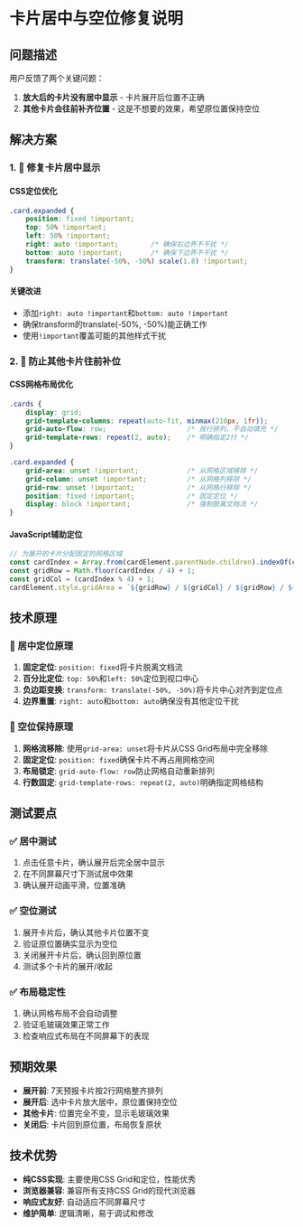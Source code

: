 # 卡片居中与空位修复说明

## 问题描述

用户反馈了两个关键问题：
1. **放大后的卡片没有居中显示** - 卡片展开后位置不正确
2. **其他卡片会往前补齐位置** - 这是不想要的效果，希望原位置保持空位

## 解决方案

### 1. 🎯 修复卡片居中显示

#### CSS定位优化
```css
.card.expanded {
    position: fixed !important;
    top: 50% !important;
    left: 50% !important;
    right: auto !important;        /* 确保右边界不干扰 */
    bottom: auto !important;       /* 确保下边界不干扰 */
    transform: translate(-50%, -50%) scale(1.8) !important;
}
```

#### 关键改进
- 添加`right: auto !important`和`bottom: auto !important`
- 确保transform的translate(-50%, -50%)能正确工作
- 使用`!important`覆盖可能的其他样式干扰

### 2. 🚫 防止其他卡片往前补位

#### CSS网格布局优化
```css
.cards {
    display: grid;
    grid-template-columns: repeat(auto-fit, minmax(210px, 1fr));
    grid-auto-flow: row;                    /* 按行排列，不自动填充 */
    grid-template-rows: repeat(2, auto);    /* 明确指定2行 */
}

.card.expanded {
    grid-area: unset !important;            /* 从网格区域移除 */
    grid-column: unset !important;          /* 从网格列移除 */
    grid-row: unset !important;             /* 从网格行移除 */
    position: fixed !important;             /* 固定定位 */
    display: block !important;              /* 强制脱离文档流 */
}
```

#### JavaScript辅助定位
```javascript
// 为展开的卡片分配固定的网格区域
const cardIndex = Array.from(cardElement.parentNode.children).indexOf(cardElement);
const gridRow = Math.floor(cardIndex / 4) + 1;
const gridCol = (cardIndex % 4) + 1;
cardElement.style.gridArea = `${gridRow} / ${gridCol} / ${gridRow} / ${gridCol}`;
```

## 技术原理

### 🎯 居中定位原理
1. **固定定位**: `position: fixed`将卡片脱离文档流
2. **百分比定位**: `top: 50%`和`left: 50%`定位到视口中心
3. **负边距变换**: `transform: translate(-50%, -50%)`将卡片中心对齐到定位点
4. **边界重置**: `right: auto`和`bottom: auto`确保没有其他定位干扰

### 🚫 空位保持原理
1. **网格流移除**: 使用`grid-area: unset`将卡片从CSS Grid布局中完全移除
2. **固定定位**: `position: fixed`确保卡片不再占用网格空间
3. **布局锁定**: `grid-auto-flow: row`防止网格自动重新排列
4. **行数固定**: `grid-template-rows: repeat(2, auto)`明确指定网格结构

## 测试要点

### ✅ 居中测试
1. 点击任意卡片，确认展开后完全居中显示
2. 在不同屏幕尺寸下测试居中效果
3. 确认展开动画平滑，位置准确

### ✅ 空位测试
1. 展开卡片后，确认其他卡片位置不变
2. 验证原位置确实显示为空位
3. 关闭展开卡片后，确认回到原位置
4. 测试多个卡片的展开/收起

### ✅ 布局稳定性
1. 确认网格布局不会自动调整
2. 验证毛玻璃效果正常工作
3. 检查响应式布局在不同屏幕下的表现

## 预期效果

- **展开前**: 7天预报卡片按2行网格整齐排列
- **展开后**: 选中卡片放大居中，原位置保持空位
- **其他卡片**: 位置完全不变，显示毛玻璃效果
- **关闭后**: 卡片回到原位置，布局恢复原状

## 技术优势

- **纯CSS实现**: 主要使用CSS Grid和定位，性能优秀
- **浏览器兼容**: 兼容所有支持CSS Grid的现代浏览器
- **响应式友好**: 自动适应不同屏幕尺寸
- **维护简单**: 逻辑清晰，易于调试和修改
